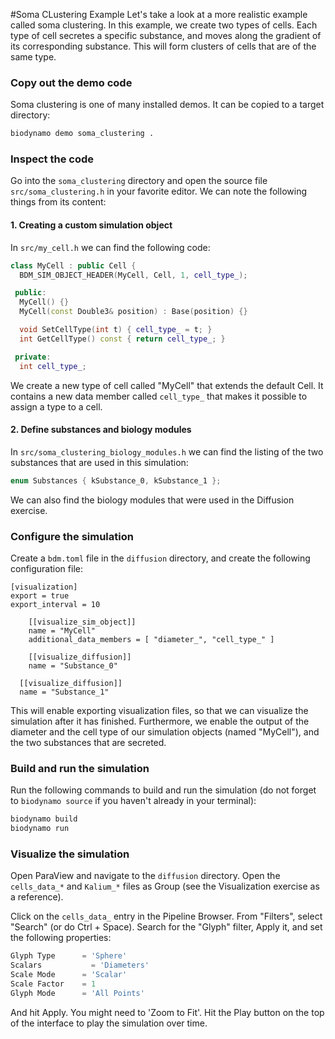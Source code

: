 #Soma CLustering Example
Let's take a look at a more realistic example called soma clustering. In this
example, we create two types of cells. Each type of cell secretes a specific substance,
and moves along the gradient of its corresponding substance. This will form clusters
of cells that are of the same type.

### Copy out the demo code

Soma clustering is one of many installed demos. It can be copied to a target directory:

```bash
biodynamo demo soma_clustering .
```

### Inspect the code

Go into the `soma_clustering` directory and open the source file `src/soma_clustering.h` in your favorite editor.
We can note the following things from its content:

#### 1. Creating a custom simulation object

In `src/my_cell.h` we can find the following code:

```cpp
class MyCell : public Cell {
  BDM_SIM_OBJECT_HEADER(MyCell, Cell, 1, cell_type_);

 public:
  MyCell() {}
  MyCell(const Double3& position) : Base(position) {}

  void SetCellType(int t) { cell_type_ = t; }
  int GetCellType() const { return cell_type_; }

 private:
  int cell_type_;
```

We create a new type of cell called "MyCell" that extends the default Cell.
It contains a new data member called `cell_type_` that makes it possible to assign
a type to a cell.

#### 2. Define substances and biology modules

In `src/soma_clustering_biology_modules.h` we can find the listing of the two substances
that are used in this simulation:

```cpp
enum Substances { kSubstance_0, kSubstance_1 };
```

We can also find the biology modules that were used in the Diffusion exercise.

### Configure the simulation

Create a `bdm.toml` file in the `diffusion` directory, and create the following
configuration file:

```
[visualization]
export = true
export_interval = 10

	[[visualize_sim_object]]
	name = "MyCell"
	additional_data_members = [ "diameter_", "cell_type_" ]

	[[visualize_diffusion]]
	name = "Substance_0"

  [[visualize_diffusion]]
  name = "Substance_1"

```

This will enable exporting visualization files, so that we can visualize the
simulation after it has finished. Furthermore, we enable the output of the diameter
and the cell type of our simulation objects (named "MyCell"), and the two substances
that are secreted.

### Build and run the simulation

Run the following commands to build and run the simulation (do not forget to
`biodynamo source` if you haven't already in your terminal):

```bash
biodynamo build
biodynamo run
```

### Visualize the simulation

Open ParaView and navigate to the `diffusion` directory. Open the `cells_data_*`
and `Kalium_*` files as Group (see the Visualization exercise as a reference).

Click on the `cells_data_` entry in the Pipeline Browser. From "Filters", select
"Search" (or do Ctrl + Space). Search for the "Glyph" filter, Apply it, and set
the following properties:

```Python
Glyph Type 		= 'Sphere'
Scalars 		  = 'Diameters'
Scale Mode 		= 'Scalar'
Scale Factor 	= 1
Glyph Mode 		= 'All Points'
```

And hit Apply. You might need to 'Zoom to Fit'. Hit the Play button on the top of
the interface to play the simulation over time.
